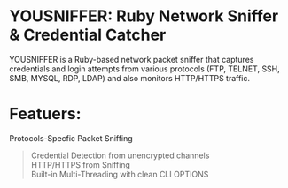 # YOUSNIFFER: Ruby Network Sniffer & Credential Catcher

YOUSNIFFER is a Ruby-based network packet sniffer that captures credentials and login attempts from various protocols (FTP, TELNET, SSH, SMB, MYSQL, RDP, LDAP) and also monitors HTTP/HTTPS traffic. <br>

# Featuers:
   Protocols-Specfic Packet Sniffing <br>
  > Credential Detection from unencrypted channels <br>
  > HTTP/HTTPS from Sniffing <br>
  > Built-in Multi-Threading with clean CLI OPTIONS <br>

  
